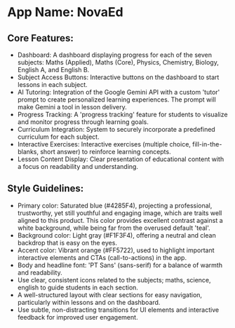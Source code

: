 # **App Name**: NovaEd

## Core Features:

- Dashboard: A dashboard displaying progress for each of the seven subjects: Maths (Applied), Maths (Core), Physics, Chemistry, Biology, English A, and English B.
- Subject Access Buttons: Interactive buttons on the dashboard to start lessons in each subject.
- AI Tutoring: Integration of the Google Gemini API with a custom 'tutor' prompt to create personalized learning experiences.  The prompt will make Gemini a tool in lesson delivery.
- Progress Tracking: A 'progress tracking' feature for students to visualize and monitor progress through learning goals.
- Curriculum Integration: System to securely incorporate a predefined curriculum for each subject.
- Interactive Exercises: Interactive exercises (multiple choice, fill-in-the-blanks, short answer) to reinforce learning concepts.
- Lesson Content Display: Clear presentation of educational content with a focus on readability and understanding.

## Style Guidelines:

- Primary color: Saturated blue (#4285F4), projecting a professional, trustworthy, yet still youthful and engaging image, which are traits well aligned to this product. This color provides excellent contrast against a white background, while being far from the overused default 'teal'.
- Background color: Light gray (#F1F3F4), offering a neutral and clean backdrop that is easy on the eyes.
- Accent color: Vibrant orange (#FF5722), used to highlight important interactive elements and CTAs (call-to-actions) in the app.
- Body and headline font: 'PT Sans' (sans-serif) for a balance of warmth and readability.
- Use clear, consistent icons related to the subjects; maths, science, english to guide students in each section.
- A well-structured layout with clear sections for easy navigation, particularly within lessons and on the dashboard.
- Use subtle, non-distracting transitions for UI elements and interactive feedback for improved user engagement.